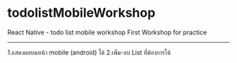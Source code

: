 # todolistMobileWorkshop
React Native - todo list mobile workshop 
First Workshop for practice
___________________________________________
  1.แสดงผลบนหน้า mobile (android) ได้
  2.เพิ่ม-ลบ List ที่ต้องการได้
